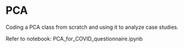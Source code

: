 # PCA
 Coding a PCA class from scratch and using it to analyze case studies.
 
 Refer to notebook: PCA_for_COVID_questionnaire.ipynb
